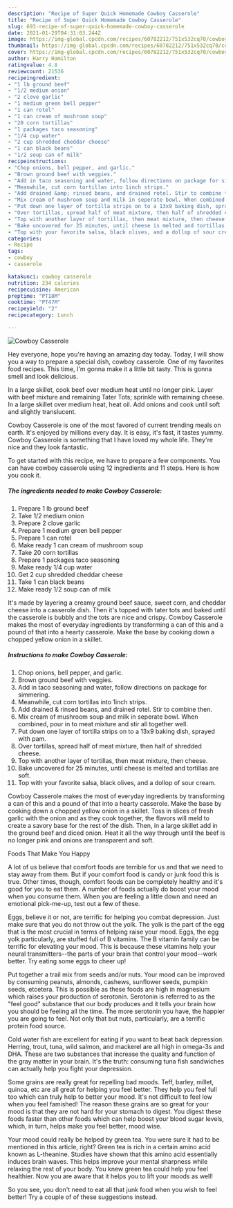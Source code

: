 ```yaml
---
description: "Recipe of Super Quick Homemade Cowboy Casserole"
title: "Recipe of Super Quick Homemade Cowboy Casserole"
slug: 693-recipe-of-super-quick-homemade-cowboy-casserole
date: 2021-01-29T04:31:03.244Z
image: https://img-global.cpcdn.com/recipes/60782212/751x532cq70/cowboy-casserole-recipe-main-photo.jpg
thumbnail: https://img-global.cpcdn.com/recipes/60782212/751x532cq70/cowboy-casserole-recipe-main-photo.jpg
cover: https://img-global.cpcdn.com/recipes/60782212/751x532cq70/cowboy-casserole-recipe-main-photo.jpg
author: Harry Hamilton
ratingvalue: 4.8
reviewcount: 21536
recipeingredient:
- "1 lb ground beef"
- "1/2 medium onion"
- "2 clove garlic"
- "1 medium green bell pepper"
- "1 can rotel"
- "1 can cream of mushroom soup"
- "20 corn tortillas"
- "1 packages taco seasoning"
- "1/4 cup water"
- "2 cup shredded cheddar cheese"
- "1 can black beans"
- "1/2 soup can of milk"
recipeinstructions:
- "Chop onions, bell pepper, and garlic."
- "Brown ground beef with veggies."
- "Add in taco seasoning and water, follow directions on package for simmering."
- "Meanwhile, cut corn tortillas into 1inch strips."
- "Add drained &amp; rinsed beans, and drained rotel. Stir to combine then."
- "Mix cream of mushroom soup and milk in seperate bowl. When combined, pour in to meat mixture and stir all together well."
- "Put down one layer of tortilla strips on to a 13x9 baking dish, sprayed with pam."
- "Over tortillas, spread half of meat mixture, then half of shredded cheese."
- "Top with another layer of tortillas, then meat mixture, then cheese."
- "Bake uncovered for 25 minutes, until cheese is melted and tortillas are soft."
- "Top with your favorite salsa, black olives, and a dollop of sour cream."
categories:
- Recipe
tags:
- cowboy
- casserole

katakunci: cowboy casserole 
nutrition: 234 calories
recipecuisine: American
preptime: "PT18M"
cooktime: "PT47M"
recipeyield: "2"
recipecategory: Lunch

---
```



![Cowboy Casserole](https://img-global.cpcdn.com/recipes/60782212/751x532cq70/cowboy-casserole-recipe-main-photo.jpg)

Hey everyone, hope you're having an amazing day today. Today, I will show you a way to prepare a special dish, cowboy casserole. One of my favorites food recipes. This time, I'm gonna make it a little bit tasty. This is gonna smell and look delicious.

In a large skillet, cook beef over medium heat until no longer pink. Layer with beef mixture and remaining Tater Tots; sprinkle with remaining cheese. In a large skillet over medium heat, heat oil. Add onions and cook until soft and slightly translucent.

Cowboy Casserole is one of the most favored of current trending meals on earth. It's enjoyed by millions every day. It is easy, it's fast, it tastes yummy. Cowboy Casserole is something that I have loved my whole life. They're nice and they look fantastic.


To get started with this recipe, we have to prepare a few components. You can have cowboy casserole using 12 ingredients and 11 steps. Here is how you cook it.

<!--inarticleads1-->

##### The ingredients needed to make Cowboy Casserole:

1. Prepare 1 lb ground beef
1. Take 1/2 medium onion
1. Prepare 2 clove garlic
1. Prepare 1 medium green bell pepper
1. Prepare 1 can rotel
1. Make ready 1 can cream of mushroom soup
1. Take 20 corn tortillas
1. Prepare 1 packages taco seasoning
1. Make ready 1/4 cup water
1. Get 2 cup shredded cheddar cheese
1. Take 1 can black beans
1. Make ready 1/2 soup can of milk


It&#39;s made by layering a creamy ground beef sauce, sweet corn, and cheddar cheese into a casserole dish. Then it&#39;s topped with tater tots and baked until the casserole is bubbly and the tots are nice and crispy. Cowboy Casserole makes the most of everyday ingredients by transforming a can of this and a pound of that into a hearty casserole. Make the base by cooking down a chopped yellow onion in a skillet. 

<!--inarticleads2-->

##### Instructions to make Cowboy Casserole:

1. Chop onions, bell pepper, and garlic.
1. Brown ground beef with veggies.
1. Add in taco seasoning and water, follow directions on package for simmering.
1. Meanwhile, cut corn tortillas into 1inch strips.
1. Add drained &amp; rinsed beans, and drained rotel. Stir to combine then.
1. Mix cream of mushroom soup and milk in seperate bowl. When combined, pour in to meat mixture and stir all together well.
1. Put down one layer of tortilla strips on to a 13x9 baking dish, sprayed with pam.
1. Over tortillas, spread half of meat mixture, then half of shredded cheese.
1. Top with another layer of tortillas, then meat mixture, then cheese.
1. Bake uncovered for 25 minutes, until cheese is melted and tortillas are soft.
1. Top with your favorite salsa, black olives, and a dollop of sour cream.


Cowboy Casserole makes the most of everyday ingredients by transforming a can of this and a pound of that into a hearty casserole. Make the base by cooking down a chopped yellow onion in a skillet. Toss in slices of fresh garlic with the onion and as they cook together, the flavors will meld to create a savory base for the rest of the dish. Then, in a large skillet add in the ground beef and diced onion. Heat it all the way through until the beef is no longer pink and onions are transparent and soft. 

Foods That Make You Happy


A lot of us believe that comfort foods are terrible for us and that we need to stay away from them. But if your comfort food is candy or junk food this is true. Other times, though, comfort foods can be completely healthy and it's good for you to eat them. A number of foods actually do boost your mood when you consume them. When you are feeling a little down and need an emotional pick-me-up, test out a few of these.

Eggs, believe it or not, are terrific for helping you combat depression. Just make sure that you do not throw out the yolk. The yolk is the part of the egg that is the most crucial in terms of helping raise your mood. Eggs, the egg yolk particularly, are stuffed full of B vitamins. The B vitamin family can be terrific for elevating your mood. This is because these vitamins help your neural transmitters--the parts of your brain that control your mood--work better. Try eating some eggs to cheer up!

Put together a trail mix from seeds and/or nuts. Your mood can be improved by consuming peanuts, almonds, cashews, sunflower seeds, pumpkin seeds, etcetera. This is possible as these foods are high in magnesium which raises your production of serotonin. Serotonin is referred to as the "feel good" substance that our body produces and it tells your brain how you should be feeling all the time. The more serotonin you have, the happier you are going to feel. Not only that but nuts, particularly, are a terrific protein food source.

Cold water fish are excellent for eating if you want to beat back depression. Herring, trout, tuna, wild salmon, and mackerel are all high in omega-3s and DHA. These are two substances that increase the quality and function of the gray matter in your brain. It's the truth: consuming tuna fish sandwiches can actually help you fight your depression. 

Some grains are really great for repelling bad moods. Teff, barley, millet, quinoa, etc are all great for helping you feel better. They help you feel full too which can truly help to better your mood. It's not difficult to feel low when you feel famished! The reason these grains are so great for your mood is that they are not hard for your stomach to digest. You digest these foods faster than other foods which can help boost your blood sugar levels, which, in turn, helps make you feel better, mood wise.

Your mood could really be helped by green tea. You were sure it had to be mentioned in this article, right? Green tea is rich in a certain amino acid known as L-theanine. Studies have shown that this amino acid essentially induces brain waves. This helps improve your mental sharpness while relaxing the rest of your body. You knew green tea could help you feel healthier. Now you are aware that it helps you to lift your moods as well!

So you see, you don't need to eat all that junk food when you wish to feel better! Try  a  couple of  of  these  suggestions  instead.

